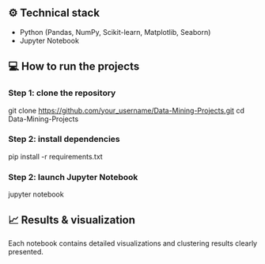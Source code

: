 ## ⚙️ Technical stack

- Python (Pandas, NumPy, Scikit-learn, Matplotlib, Seaborn)
- Jupyter Notebook

## 💻 How to run the projects

### Step 1: clone the repository
git clone https://github.com/your_username/Data-Mining-Projects.git
cd Data-Mining-Projects

### Step 2: install dependencies
pip install -r requirements.txt

### Step 2: launch Jupyter Notebook
jupyter notebook

## 📈 Results & visualization
Each notebook contains detailed visualizations and clustering results clearly presented.
